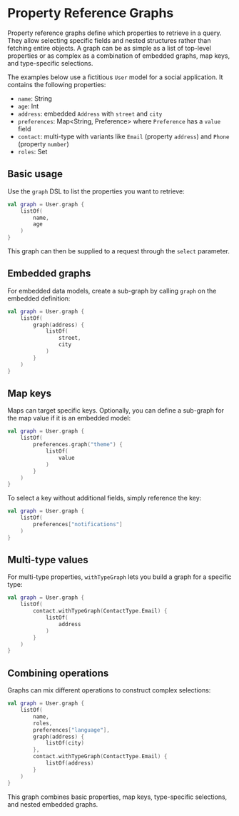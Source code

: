 # Property Reference Graphs

Property reference graphs define which properties to retrieve in a query. They allow selecting
specific fields and nested structures rather than fetching entire objects. A graph can be as
simple as a list of top-level properties or as complex as a combination of embedded graphs,
map keys, and type-specific selections.

The examples below use a fictitious `User` model for a social application. It contains the
following properties:

- `name`: String
- `age`: Int
- `address`: embedded `Address` with `street` and `city`
- `preferences`: Map<String, Preference> where `Preference` has a `value` field
- `contact`: multi-type with variants like `Email` (property `address`) and `Phone` (property `number`)
- `roles`: Set<String>

## Basic usage

Use the `graph` DSL to list the properties you want to retrieve:

```kotlin
val graph = User.graph {
    listOf(
        name,
        age
    )
}
```

This graph can then be supplied to a request through the `select` parameter.

## Embedded graphs

For embedded data models, create a sub-graph by calling `graph` on the embedded definition:

```kotlin
val graph = User.graph {
    listOf(
        graph(address) {
            listOf(
                street,
                city
            )
        }
    )
}
```

## Map keys

Maps can target specific keys. Optionally, you can define a sub-graph for the map value if it is an embedded model:

```kotlin
val graph = User.graph {
    listOf(
        preferences.graph("theme") {
            listOf(
                value
            )
        }
    )
}
```

To select a key without additional fields, simply reference the key:

```kotlin
val graph = User.graph {
    listOf(
        preferences["notifications"]
    )
}
```

## Multi-type values

For multi-type properties, `withTypeGraph` lets you build a graph for a specific type:

```kotlin
val graph = User.graph {
    listOf(
        contact.withTypeGraph(ContactType.Email) {
            listOf(
                address
            )
        }
    )
}
```

## Combining operations

Graphs can mix different operations to construct complex selections:

```kotlin
val graph = User.graph {
    listOf(
        name,
        roles,
        preferences["language"],
        graph(address) {
            listOf(city)
        },
        contact.withTypeGraph(ContactType.Email) {
            listOf(address)
        }
    )
}
```

This graph combines basic properties, map keys, type-specific selections, and nested embedded graphs.
